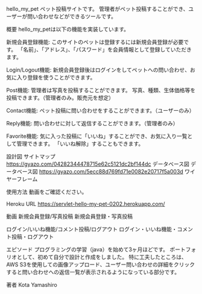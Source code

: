 hello_my_pet
ペット投稿サイトです。 管理者がペット投稿することができ、ユーザーが問い合わせなどができるツールです。

概要
hello_my_petは以下の機能を実装しています。

新規会員登録機能: このサイトのペットは登録するには新規会員登録が必要です。 「名前」、「アドレス」、「パスワード」を会員情報として登録していただきます。

Login/Logout機能: 新規会員登録後はログインをしてペットへの問い合わせ、お気に入り登録を使うことができます。

Post機能: 管理者は写真を投稿することができます。 写真、種類、生体価格等を投稿できます。（管理者のみ。販売元を想定）

Contact機能: ペット投稿に問い合わせをすることができます。（ユーザーのみ）

Reply機能: 問い合わせに対して返信することができます。（管理者のみ）

Favorite機能: 気に入った投稿に「いいね」することができ、お気に入り一覧として管理できます。 「いいね解除」することもできます。

設計図
サイトマップ
https://gyazo.com/04282344478715e62c5121dc2bf144dc
データベース図 データベース図
https://gyazo.com/5ecc88d769fd71e0082e20717f5a003d
ワイヤーフレーム


使用方法
動画をご確認ください。

Heroku URL
https://servlet-hello-my-pet-0202.herokuapp.com/

動画
新規会員登録/写真投稿
新規会員登録・写真投稿

ログイン/いいね機能/コメント投稿/ログアウト
ログイン・いいね機能・コメント投稿・ログアウト

エピソード
プログラミングの学習（java）を始めて3ヶ月ほどです。 ポートフォリオとして、初めて自分で設計と作成をしました。 特に工夫したところは、
AWS  S3を使用しての画像アップロード、ユーザー問い合わせの詳細をクリックすると問い合わせへの返信一覧が表示されるようになっている部分です。

著者
Kota Yamashiro